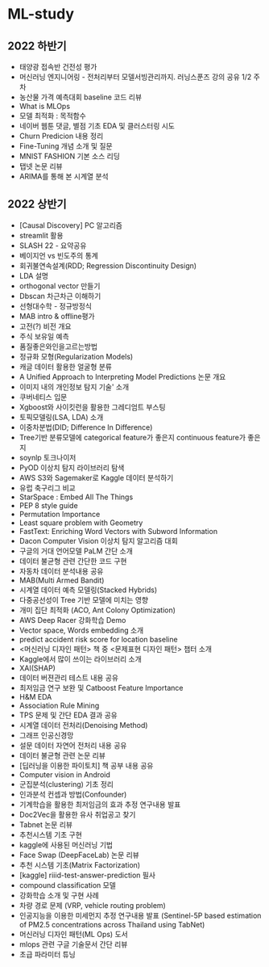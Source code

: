 # ML-study


## 2022 하반기
- 태양광 접속반 건전성 평가
- 머신러닝 엔지니어링 - 전처리부터 모델서빙관리까지. 러닝스푼즈 강의 공유 1/2 주차
- 농산물 가격 예측대회 baseline 코드 리뷰
- What is MLOps
- 모델 최적화 : 목적함수
- 네이버 웹툰 댓글, 별점 기초 EDA 및 클러스터링 시도
- Churn Predicion 내용 정리
- Fine-Tuning 개념 소개 및 질문
- MNIST FASHION 기본 소스 리딩
- 탭넷 논문 리뷰
- ARIMA를 통해 본 시계열 분석

## 2022 상반기
- [Causal Discovery] PC 알고리즘
- streamlit 활용
- SLASH 22 - 요약공유
- 베이지언 vs 빈도주의 통계
- 회귀불연속설계(RDD; Regression Discontinuity Design)
- LDA 설명
- orthogonal vector 만들기
- Dbscan 차근차근 이해하기
- 선형대수학 - 정규방정식
- MAB intro & offline평가
- 고전(?) 비전 개요
- 주식 보유일 예측
- 품질좋은와인을고르는방법
- 정규화 모형(Regularization Models)
- 캐글 데이터 활용한 얼굴형 분류
- A Unified Approach to Interpreting Model Predictions 논문 개요
- 이미지 내의 개인정보 탐지 기술' 소개
- 쿠버네티스 입문
- Xgboost와 사이킷런을 활용한 그레디엄트 부스팅
- 토픽모델링(LSA, LDA) 소개
- 이중차분법(DID; Difference In Difference)
- Tree기반 분류모델에 categorical feature가 좋은지 continuous feature가 좋은지
- soynlp 토크나이저
- PyOD 이상치 탐지 라이브러리 탐색
- AWS S3와 Sagemaker로 Kaggle 데이터 분석하기
- 유럽 축구리그 비교
- StarSpace : Embed All The Things
- PEP 8 style guide
- Permutation Importance
- Least square problem with Geometry
- FastText: Enriching Word Vectors with Subword Information
- Dacon Computer Vision 이상치 탐지 알고리즘 대회
- 구글의 거대 언어모델 PaLM 간단 소개
- 데이터 불균형 관련 간단한 코드 구현
- 자동차 데이터 분석내용 공유
- MAB(Multi Armed Bandit)
- 시계열 데이터 예측 모델링(Stacked Hybrids)
- 다중공선성이 Tree 기반 모델에 미치는 영향
- 개미 집단 최적화 (ACO, Ant Colony Optimization)
- AWS Deep Racer 강화학습 Demo
- Vector space, Words embedding 소개
- predict accident risk score for location baseline
- <머신러닝 디자인 패턴> 책 중 <문제표현 디자인 패턴> 챕터 소개
- Kaggle에서 많이 쓰이는 라이브러리 소개
- XAI(SHAP)
- 데이터 버젼관리 테스트 내용 공유
- 최저임금 연구 보완 및 Catboost Feature Importance
- H&M EDA
- Association Rule Mining
- TPS 문제 및 간단 EDA 결과 공유
- 시계열 데이터 전처리(Denoising Method)
- 그래프 인공신경망
- 설문 데이터 자연어 전처리 내용 공유
- 데이터 불균형 관련 논문 리뷰
- [딥러닝을 이용한 파이토치] 책 공부 내용 공유
- Computer vision in Android
- 군집분석(clustering) 기초 정리
- 인과분석 컨셉과 방법(Confounder)
- 기계학습을 활용한 최저임금의 효과 추정 연구내용 발표
- Doc2Vec을 활용한 유사 취업공고 찾기
- Tabnet 논문 리뷰
- 추천시스템 기초 구현
- kaggle에 사용된 머신러닝 기법
- Face Swap (DeepFaceLab) 논문 리뷰
- 추천 시스템 기초(Matrix Factorization)
- [kaggle] riiid-test-answer-prediction 필사
- compound classification 모델
- 강화학습 소개 및 구현 사례
- 차량 경로 문제 (VRP, vehicle routing problem)
- 인공지능을 이용한 미세먼지 추정 연구내용 발표 (Sentinel-5P based estimation of PM2.5 concentrations across Thailand using TabNet)
- 머신러닝 디자인 패턴(ML Ops) 도서
- mlops 관련 구글 기술문서 간단 리뷰
- 초급 파라미터 튜닝
